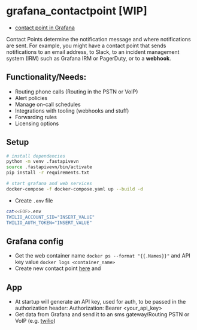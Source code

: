 # grafana_contactpoint [WIP]

* [contact point in Grafana](https://grafana.com/docs/grafana/latest/alerting/fundamentals/#contact-points)


Contact Points determine the notification message and where notifications are sent. 
For example, you might have a contact point that sends notifications to an email address, to Slack, to an incident management system (IRM) such as Grafana IRM or PagerDuty, or to a **webhook**.


## Functionality/Needs:

* Routing phone calls (Routing in the PSTN or VoIP)
* Alert policies
* Manage on-call schedules
* Integrations with tooling (webhooks and stuff)
* Forwarding rules
* Licensing options

## Setup

```bash
# install dependencies
python -m venv .fastapivevn
source .fastapivevn/bin/activate
pip install -r requirements.txt

# start grafana and web services
docker-compose -f docker-compose.yaml up --build -d
```

* Create `.env` file

```bash
cat<<EOF>.env
TWILIO_ACCOUNT_SID="INSERT_VALUE"
TWILIO_AUTH_TOKEN="INSERT_VALUE"
```

## Grafana config

* Get the web container name `docker ps --format "{{.Names}}"` and API key value `docker logs <container_name>`
* Create new contact point [here](http://127.0.0.1:3000/alerting/notifications/receivers/new) and 

## App

* At startup will generate an API key, used for auth, to be passed in the authorization header: Authorization: Bearer <your_api_key>
* Get data from Grafana and send it to an sms gateway/Routing PSTN or VoIP (e.g. [twilio](https://www.twilio.com/docs))


